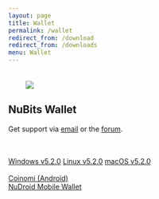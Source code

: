 ```yaml
---
layout: page
title: Wallet
permalink: /wallet
redirect_from: /download
redirect_from: /downloads
menu: Wallet
---
```

<div class="download-wallet">
  <div class="logo">
    <img src="{{ site.url }}{{ site.baseurl }}/assets/logo-all-full-150-dark.png" style="margin-top: 20px; margin-left: 35px">
  </div>
  <div class="details">
    <h2>NuBits Wallet</h2>
    <p>Get support via <a href="mailto:support@nubits.com">email</a> or the <a href="https://discuss.nubits.com">forum</a>.</p>
    <br><br>
    <div class="download-options">
      <a href="https://bitbucket.org/JordanLeePeershares/nubit/downloads/nu-5.2.0-win-gitian.zip" class="windows" style="text-align: left"><span>Windows v5.2.0</span></a>
      <a href="https://bitbucket.org/JordanLeePeershares/nubit/downloads/nu-5.2.0-linux-gitian.zip" class="linux" style="text-align: left"><span>Linux v5.2.0</span></a>
      <a href="https://github.com/jooize/Nu-macOS/releases/download/v5.2.0/NuBits-5.2.0.dmg" class="mac" style="text-align: left"><span>macOS v5.2.0</span></a><br><br>
       <a href="https://play.google.com/store/apps/details?id=com.coinomi.wallet" class="btn-large btn btn-info" style="text-align: left">Coinomi (Android)</a>
      <br>
       <a href="https://play.google.com/store/apps/details?id=com.matthewmitchell.nubits_android_wallet&hl=en" class="btn-large btn btn-info" style="text-align: left">NuDroid Mobile Wallet</a>
    </div>
  </div>
</div>

<br>
